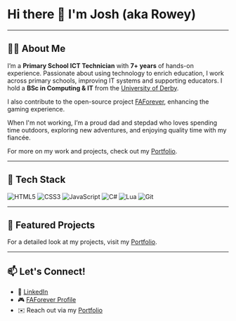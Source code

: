 # Hi there 👋 I'm Josh (aka Rowey)

---

## 👨‍💻 About Me

I’m a **Primary School ICT Technician** with **7+ years** of hands-on experience. Passionate about using technology to enrich education, I work across primary schools, improving IT systems and supporting educators. I hold a **BSc in Computing & IT** from the [University of Derby](https://www.derby.ac.uk/?form=MG0AV3).

I also contribute to the open-source project [FAForever](https://github.com/FAForever?form=MG0AV3), enhancing the gaming experience. 

When I'm not working, I’m a proud dad and stepdad who loves spending time outdoors, exploring new adventures, and enjoying quality time with my fiancée.

For more on my work and projects, check out my [Portfolio](https://mrrowey.github.io/).

---

## 🧰 Tech Stack

![HTML5](https://img.shields.io/badge/-HTML5-E34F26?style=flat-square&logo=html5&logoColor=white)
![CSS3](https://img.shields.io/badge/-CSS3-1572B6?style=flat-square&logo=css3)
![JavaScript](https://img.shields.io/badge/-JavaScript-F7DF1E?style=flat-square&logo=javascript&logoColor=black)
![C#](https://img.shields.io/badge/-C%23-239120?style=flat-square&logo=c-sharp&logoColor=white)
![Lua](https://img.shields.io/badge/-Lua-000080?style=flat-square&logo=lua&logoColor=white)
![Git](https://img.shields.io/badge/-Git-F05032?style=flat-square&logo=git&logoColor=white)

---

## 🚀 Featured Projects

For a detailed look at my projects, visit my [Portfolio](https://mrrowey.github.io/).

---

## 📫 Let's Connect!

- 💼 [LinkedIn](https://www.linkedin.com/in/josh-row-938394255/)  
- 🎮 [FAForever Profile](https://github.com/FAForever?form=MG0AV3)
- ✉️ Reach out via my [Portfolio](https://mrrowey.github.io/)
